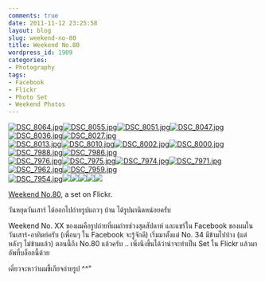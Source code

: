 ```yaml
---
comments: true
date: 2011-11-12 23:25:58
layout: blog
slug: weekend-no-80
title: Weekend No.80
wordpress_id: 1909
categories:
- Photography
tags:
- Facebook
- Flickr
- Photo Set
- Weekend Photos
---
```


[![DSC_8064.jpg](http://farm7.static.flickr.com/6092/6337565144_3b35a810cf_s.jpg)](http://www.flickr.com/photos/armno/6337565144/in/set-72157627986131913/)[![DSC_8055.jpg](http://farm7.static.flickr.com/6118/6337563884_d2de6e953a_s.jpg)](http://www.flickr.com/photos/armno/6337563884/in/set-72157627986131913/)[![DSC_8051.jpg](http://farm7.static.flickr.com/6057/6336807395_a282ba537f_s.jpg)](http://www.flickr.com/photos/armno/6336807395/in/set-72157627986131913/)[![DSC_8047.jpg](http://farm7.static.flickr.com/6104/6336806531_b003063eed_s.jpg)](http://www.flickr.com/photos/armno/6336806531/in/set-72157627986131913/)[![DSC_8036.jpg](http://farm7.static.flickr.com/6229/6336805899_32013e7d40_s.jpg)](http://www.flickr.com/photos/armno/6336805899/in/set-72157627986131913/)[![DSC_8027.jpg](http://farm7.static.flickr.com/6101/6336804557_d6398cbd49_s.jpg)](http://www.flickr.com/photos/armno/6336804557/in/set-72157627986131913/)  
[![DSC_8013.jpg](http://farm7.static.flickr.com/6049/6336803897_174983cc0a_s.jpg)](http://www.flickr.com/photos/armno/6336803897/in/set-72157627986131913/)[![DSC_8010.jpg](http://farm7.static.flickr.com/6047/6337558682_2ccd62e905_s.jpg)](http://www.flickr.com/photos/armno/6337558682/in/set-72157627986131913/)[![DSC_8002.jpg](http://farm7.static.flickr.com/6213/6337557838_3c19c6fa4a_s.jpg)](http://www.flickr.com/photos/armno/6337557838/in/set-72157627986131913/)[![DSC_8000.jpg](http://farm7.static.flickr.com/6099/6336801559_aff997a6ed_s.jpg)](http://www.flickr.com/photos/armno/6336801559/in/set-72157627986131913/)[![DSC_7988.jpg](http://farm7.static.flickr.com/6050/6337556504_b3ec3e908c_s.jpg)](http://www.flickr.com/photos/armno/6337556504/in/set-72157627986131913/)[![DSC_7986.jpg](http://farm7.static.flickr.com/6041/6336799669_e148aaf115_s.jpg)](http://www.flickr.com/photos/armno/6336799669/in/set-72157627986131913/)  
[![DSC_7976.jpg](http://farm7.static.flickr.com/6213/6336798989_ef3d4201fa_s.jpg)](http://www.flickr.com/photos/armno/6336798989/in/set-72157627986131913/)[![DSC_7975.jpg](http://farm7.static.flickr.com/6211/6337553852_a47e5cfe5b_s.jpg)](http://www.flickr.com/photos/armno/6337553852/in/set-72157627986131913/)[![DSC_7974.jpg](http://farm7.static.flickr.com/6226/6337552760_223f94bd84_s.jpg)](http://www.flickr.com/photos/armno/6337552760/in/set-72157627986131913/)[![DSC_7971.jpg](http://farm7.static.flickr.com/6054/6337552092_ba0a5dc96d_s.jpg)](http://www.flickr.com/photos/armno/6337552092/in/set-72157627986131913/)[![DSC_7962.jpg](http://farm7.static.flickr.com/6118/6337551280_bca538b774_s.jpg)](http://www.flickr.com/photos/armno/6337551280/in/set-72157627986131913/)[![DSC_7959.jpg](http://farm7.static.flickr.com/6043/6337549900_b7a88da791_s.jpg)](http://www.flickr.com/photos/armno/6337549900/in/set-72157627986131913/)  
[![DSC_7954.jpg](http://farm7.static.flickr.com/6231/6337549142_bffd974ed1_s.jpg)](http://www.flickr.com/photos/armno/6337549142/in/set-72157627986131913/)![](http://l.yimg.com/g/images/gallery-empty-icon.gif)![](http://l.yimg.com/g/images/gallery-empty-icon.gif)![](http://l.yimg.com/g/images/gallery-empty-icon.gif)![](http://l.yimg.com/g/images/gallery-empty-icon.gif)![](http://l.yimg.com/g/images/gallery-empty-icon.gif)






[Weekend No.80](http://www.flickr.com/photos/armno/sets/72157627986131913/), a set on Flickr.




วันหยุดวันเสาร์ ได้ออกไปถ่ายรูปแถวๆ บ้าน ได้รูปมานิดหน่อยครับ

Weekend No. XX ของผมคือรูปถ่ายที่ผมถ่ายช่วงสุดสัปดาห์ และแชร์ใน Facebook ของผมในวันเสาร์-อาทิตย์ครับ (เพื่อนๆ ใน Facebook จะรู้จักดี) เริ่มมาตั้งแต่ No. 34 มีข้ามไปบ้าง (แต่หลังๆ ไม่ข้ามแล้ว) ตอนนี้ถึง No.80 แล้วครับ .. เพิ่งนึงขึ้นได้ว่าน่าจะทำเป็น Set ใน Flickr แล้วมาอัพที่บล็อกนี้ด้วย

เดี๋ยวจะหาว่าผมขี้เกียจถ่ายรูป ^^"
